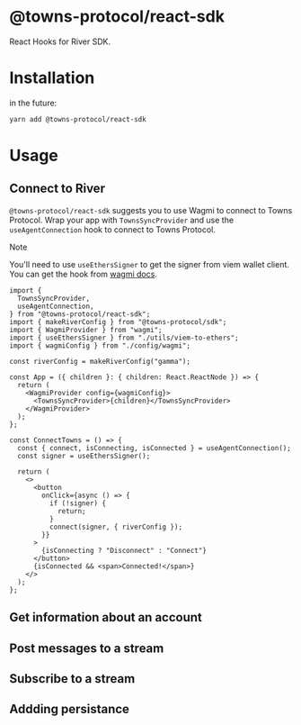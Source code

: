 # @towns-protocol/react-sdk

React Hooks for River SDK.

# Installation

in the future:

```sh
yarn add @towns-protocol/react-sdk
```

# Usage

## Connect to River

`@towns-protocol/react-sdk` suggests you to use Wagmi to connect to Towns Protocol.
Wrap your app with `TownsSyncProvider` and use the `useAgentConnection` hook to connect to Towns Protocol.

> [!NOTE]
> You'll need to use `useEthersSigner` to get the signer from viem wallet client.
> You can get the hook from [wagmi docs](https://wagmi.sh/react/guides/ethers#usage-1).

```tsx
import {
  TownsSyncProvider,
  useAgentConnection,
} from "@towns-protocol/react-sdk";
import { makeRiverConfig } from "@towns-protocol/sdk";
import { WagmiProvider } from "wagmi";
import { useEthersSigner } from "./utils/viem-to-ethers";
import { wagmiConfig } from "./config/wagmi";

const riverConfig = makeRiverConfig("gamma");

const App = ({ children }: { children: React.ReactNode }) => {
  return (
    <WagmiProvider config={wagmiConfig}>
      <TownsSyncProvider>{children}</TownsSyncProvider>
    </WagmiProvider>
  );
};

const ConnectTowns = () => {
  const { connect, isConnecting, isConnected } = useAgentConnection();
  const signer = useEthersSigner();

  return (
    <>
      <button
        onClick={async () => {
          if (!signer) {
            return;
          }
          connect(signer, { riverConfig });
        }}
      >
        {isConnecting ? "Disconnect" : "Connect"}
      </button>
      {isConnected && <span>Connected!</span>}
    </>
  );
};
```

## Get information about an account

## Post messages to a stream

## Subscribe to a stream

## Addding persistance
